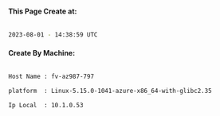 
   
#### This Page Create at:

```bash

2023-08-01 - 14:38:59 UTC

```

#### Create By Machine:

```bash

Host Name : fv-az987-797

platform  : Linux-5.15.0-1041-azure-x86_64-with-glibc2.35

Ip Local  : 10.1.0.53

```

